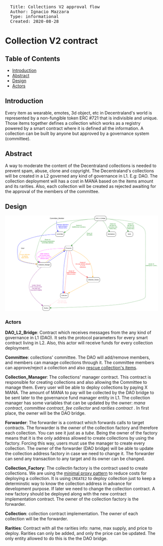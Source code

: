 <pre>
  Title: Collections V2 approval flow
  Author: Ignacio Mazzara <nacho@decentraland.org>
  Type: informational
  Created: 2020-08-28
</pre>

# Collection V2 contract

## Table of Contents

- [Introduction](#introduction)
- [Abstract](#abstract)
- [Design](#design)
- [Actors](#actors)

## Introduction

Every item as wearable, emotes, 3d object, etc in Decentraland's world is represented by a non-fungible token ERC #721 that is indivisible and unique. Those items together defines a collection which works as a registry powered by a smart contract where it is defined all the information. A collection can be built by anyone but approved by a governance system (committee).

## Abstract

A way to moderate the content of the Decentraland collections is needed to prevent spam, abuse, clone and copyright. The Decentraland's collections will be created in a L2 governed any kind of governance in L1. E.g: DAO. The collection deployment will has a cost in MANA based on the items amount and its rarities. Also, each collection will be created as rejected awaiting for the approval of the members of the committee.

## Design

![images/collections-architecture/fig-contracts.svg](images/fig-contracts.svg)

### Actors

**DAO_L2_Bridge**: Contract which receives messages from the any kind of governance in L1 (DAO). It sets the protocol parameters for every smart contract living in L2. Also, this actor will receive funds for every collection deployment.

**Committee**: collections' committee. The DAO will add/remove members, and members can manage collections through it. The committee members can approve/reject a collection and also [rescue collection's items](./Collections_V2.md#owner).

**Collection_Manager**: The collections' manager contract. This contract is responsible for creating collections and also allowing the Committee to manage them. Every user will be able to deploy collections by paying X MANA. The amount of MANA to pay will be collected by the DAO bridge to be sent later to the governance fund manager entity in L1. The collection manager has some variables that can be updated by the owner: _mana contract_, _committee contract_, _fee collector_ and _rarities contract_ . In first place, the owner will be the DAO bridge.

**Forwarder**: The forwarder is a contract which forwards calls to target contracts. The forwarder is the owner of the collection factory and therefore each collection. You can see it just as a _tube_. Being the owner of the factory means that it is the only address allowed to create collections by using the factory. Forcing this way, users must use the manager to create every collection. The owner of the forwarder (DAO bridge) will be able to update the collection address factory in case we need to change it. The forwarder can send any transaction to any target and its owner can be changed.

**Collection_Factory**: The collectin factory is the contract used to create collections. We are using the [minimal proxy pattern](https://eips.ethereum.org/EIPS/eip-1167) to reduce costs for deploying a collection. It is using `CREATE2` to deploy collection just to keep a determinstic way to know the collection address in advance for development purpose. If later we need to change the collection contract. A new factory should be deployed along with the new contract implementation contract. The owner of the collection factory is the forwarder.

**Collection**: collection contract implementation. The owner of each collection will be the forwarder.

**Rarities**: Contract with all the rarities info: name, max supply, and price to deploy. Rarities can only be added, and only the price can be updated. The only entity allowed to do this is the the DAO bridge.
